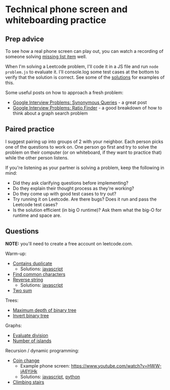 # Technical phone screen and whiteboarding practice

## Prep advice

To see how a real phone screen can play out, you can watch a recording of someone solving [missing list item](https://www.youtube.com/watch?v=cdCeU8DJvPM) well.

When I'm solving a Leetcode problem, I'll code it in a JS file and run `node problem.js` to evaluate it. I'll console.log some test cases at the bottom to verify that the solution is correct. See some of the [solutions](/solutions) for examples of this.

Some useful posts on how to approach a fresh problem:

* [Google Interview Problems: Synonymous Queries](https://medium.com/@alexgolec/google-interview-problems-synonymous-queries-36425145387c) - a great post
* [Google Interview Problems: Ratio Finder](https://medium.com/@alexgolec/google-interview-problems-synonymous-queries-36425145387c) - a good breakdown of how to think about a graph search problem


## Paired practice

I suggest pairing up into groups of 2 with your neighbor. Each person picks one of the questions to work on. One person go first and try to solve the problem on their computer (or on whiteboard, if they want to practice that) while the other person listens.

If you're listening as your partner is solving a problem, keep the following in mind:

* Did they ask clarifying questions before implementing?
* Do they explain their thought process as they're working?
* Do they come up with good test cases to try out?
* Try running it on Leetcode. Are there bugs? Does it run and pass the Leetcode test cases?
* Is the solution efficient (in big O runtime)? Ask them what the big-O for runtime and space are.

## Questions

**NOTE:** you'll need to create a free account on leetcode.com.

Warm-up:

* [Contains duplicate](https://leetcode.com/problems/contains-duplicate)
  * Solutions: [javascript](solutions/contains_duplicate.js)
* [Find common characters](https://leetcode.com/problems/find-common-characters)
* [Reverse string](https://leetcode.com/problems/reverse-string)
  * Solutions: [javascript](solutions/reverse_string.js)
* [Two sum](https://leetcode.com/problems/two-sum/)

Trees:

* [Maximum depth of binary tree](https://leetcode.com/problems/maximum-depth-of-binary-tree)
* [Invert binary tree](https://leetcode.com/problems/invert-binary-tree/)

Graphs:

* [Evaluate division](https://leetcode.com/problems/evaluate-division/)
* [Number of islands](https://leetcode.com/problems/number-of-islands/)

Recursion / dynamic programming:

* [Coin change](https://leetcode.com/problems/coin-change)
  * Example phone screen: https://www.youtube.com/watch?v=HWW-jA6YjHk
  * Solutions: [javascript](solutions/coin_change.js), [python](coin_change.py)
* [Climbing stairs](https://leetcode.com/problems/climbing-stairs/)

